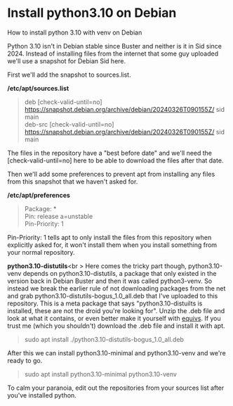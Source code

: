 # Install python3.10 on Debian
How to install python 3.10 with venv on Debian

Python 3.10 isn't in Debian stable since Buster and neither is it in Sid since 2024. Instead of installing files from the internet that some guy uploaded we'll use a snapshot for Debian Sid here.

First we'll add the snapshot to sources.list.

**/etc/apt/sources.list**
>deb [check-valid-until=no] https://snapshot.debian.org/archive/debian/20240326T090155Z/ sid main<br />
>deb-src [check-valid-until=no] https://snapshot.debian.org/archive/debian/20240326T090155Z/ sid main

The files in the repository have a "best before date" and we'll need the [check-valid-until=no] here to be able to download the files after that date.

Then we'll add some preferences to prevent apt from installing any files from this snapshot that we haven't asked for.

**/etc/apt/preferences**
>Package: *<br />
Pin: release a=unstable<br />
Pin-Priority: 1<br />

Pin-Priority: 1 tells apt to only install the files from this repository when explicitly asked for, it won't install them when you install something from your normal repository.

**python3.10-distutils**<br \>
Here comes the tricky part though, python3.10-venv depends on python3.10-distutils, a package that only existed in the version back in Debian Buster and then it was called python3-venv. So instead we break the earlier rule of not downloading packages from the net and grab python3.10-distutils-bogus_1.0_all.deb that I've uploaded to this repository. This is a meta package that says "python3.10-distuilts is installed, these are not the droid you're looking for". Unzip the .deb file and look at what it contains, or even better make it yourself with [equivs](https://packages.debian.org/search?keywords=equivs). If you trust me (which you shouldn't) download the .deb file and install it with apt.

>sudo apt install ./python3.10-distutils-bogus_1.0_all.deb

After this we can install python3.10-minimal and python3.10-venv and we're ready to go.

>sudo apt install python3.10-minimal python3.10-venv

To calm your paranoia, edit out the repositories from your sources list after you've installed python.
